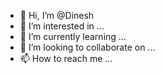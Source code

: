 - 👋 Hi, I’m @Dinesh
- 👀 I’m interested in ...
- 🌱 I’m currently learning ...
- 💞️ I’m looking to collaborate on ...
- 📫 How to reach me ...

<!---
DiCodeMe/DiCodeMe is a ✨ special ✨ repository because its `README.md` (this file) appears on your GitHub profile.
You can click the Preview link to take a look at your changes.
--->
